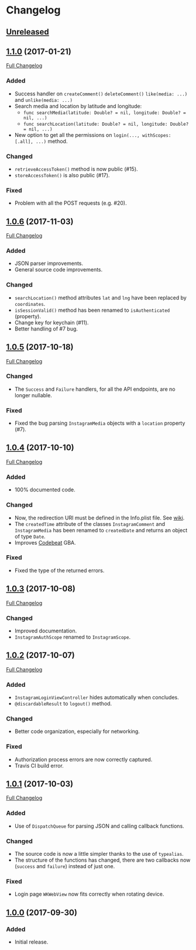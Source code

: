 # Changelog

## [Unreleased]

## [1.1.0] (2017-01-21)
[Full Changelog](https://github.com/AnderGoig/SwiftInstagram/compare/v1.0.6...v1.1.0)
### Added
- Success handler on `createComment()` `deleteComment()` `like(media: ...)` and `unlike(media: ...)`
- Search media and location by latitude and longitude:
    - `func searchMedia(latitude: Double? = nil, longitude: Double? = nil, ...)`
    - `func searchLocation(latitude: Double? = nil, longitude: Double? = nil, ...)`
- New option to get all the permissions on `login(..., withScopes: [.all], ...)` method.
### Changed
- `retrieveAccessToken()` method is now public (#15).
- `storeAccessToken()` is also public (#17).
### Fixed
- Problem with all the POST requests (e.g. #20).

## [1.0.6] (2017-11-03)
[Full Changelog](https://github.com/AnderGoig/SwiftInstagram/compare/v1.0.5...v1.0.6)
### Added
- JSON parser improvements.
- General source code improvements.
### Changed
- `searchLocation()` method attributes `lat` and `lng` have been replaced by `coordinates`.
- `isSessionValid()` method has been renamed to `isAuthenticated` (property).
- Change key for keychain (#11).
- Better handling of #7 bug.

## [1.0.5] (2017-10-18)
[Full Changelog](https://github.com/AnderGoig/SwiftInstagram/compare/v1.0.4...v1.0.5)
### Changed
- The `Success` and `Failure` handlers, for all the API endpoints, are no longer nullable.
### Fixed
- Fixed the bug parsing `InstagramMedia` objects with a `location` property (#7).

## [1.0.4] (2017-10-10)
[Full Changelog](https://github.com/AnderGoig/SwiftInstagram/compare/v1.0.3...v1.0.4)
### Added
- 100% documented code.
### Changed
- Now, the redirection URI must be defined in the Info.plist file. See [wiki](https://github.com/AnderGoig/SwiftInstagram/wiki/Authentication).
- The `createdTime` attribute of the classes `InstagramComment` and `InstagramMedia` has been renamed to `createdDate` and returns an object of type `Date`.
- Improves [Codebeat](https://codebeat.co/projects/github-com-andergoig-swiftinstagram-master) GBA.
### Fixed
- Fixed the type of the returned errors.

## [1.0.3] (2017-10-08)
[Full Changelog](https://github.com/AnderGoig/SwiftInstagram/compare/v1.0.2...v1.0.3)
### Changed
- Improved documentation.
- `InstagramAuthScope` renamed to `InstagramScope`.

## [1.0.2] (2017-10-07)
[Full Changelog](https://github.com/AnderGoig/SwiftInstagram/compare/v1.0.1...v1.0.2)
### Added
- `InstagramLoginViewController` hides automatically when concludes.
- `@discardableResult` to `logout()` method.
### Changed
- Better code organization, especially for networking.
### Fixed
- Authorization process errors are now correctly captured.
- Travis CI build error.

## [1.0.1] (2017-10-03)
[Full Changelog](https://github.com/AnderGoig/SwiftInstagram/compare/v1.0.0...v1.0.1)
### Added
- Use of `DispatchQueue` for parsing JSON and calling callback functions.
### Changed
- The source code is now a little simpler thanks to the use of `typealias`.
- The structure of the functions has changed, there are two callbacks now (`success` and `failure`) instead of just one.
### Fixed
- Login page `WKWebView` now fits correctly when rotating device.

## [1.0.0] (2017-09-30)
### Added
- Initial release.

[Unreleased]: https://github.com/AnderGoig/SwiftInstagram/compare/v1.1.0...develop
[1.1.0]: https://github.com/AnderGoig/SwiftInstagram/tree/v1.1.0
[1.0.6]: https://github.com/AnderGoig/SwiftInstagram/tree/v1.0.6
[1.0.5]: https://github.com/AnderGoig/SwiftInstagram/tree/v1.0.5
[1.0.4]: https://github.com/AnderGoig/SwiftInstagram/tree/v1.0.4
[1.0.3]: https://github.com/AnderGoig/SwiftInstagram/tree/v1.0.3
[1.0.2]: https://github.com/AnderGoig/SwiftInstagram/tree/v1.0.2
[1.0.1]: https://github.com/AnderGoig/SwiftInstagram/tree/v1.0.1
[1.0.0]: https://github.com/AnderGoig/SwiftInstagram/tree/v1.0.0
